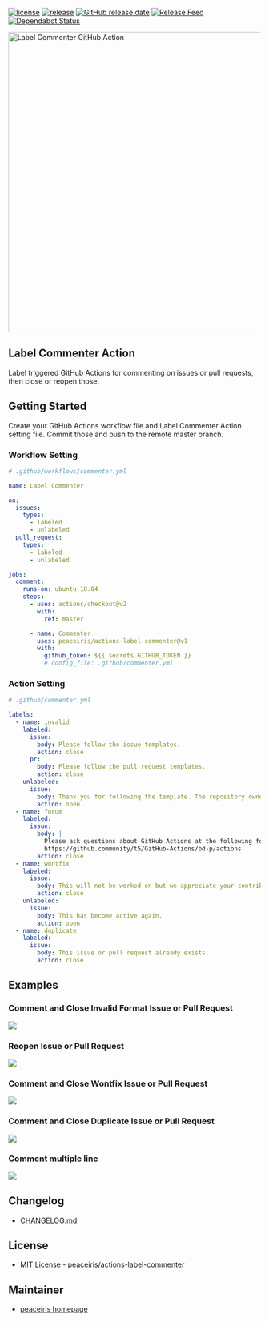 [![license](https://img.shields.io/github/license/peaceiris/actions-label-commenter.svg)](https://github.com/peaceiris/actions-label-commenter/blob/master/LICENSE)
[![release](https://img.shields.io/github/release/peaceiris/actions-label-commenter.svg)](https://github.com/peaceiris/actions-label-commenter/releases/latest)
[![GitHub release date](https://img.shields.io/github/release-date/peaceiris/actions-label-commenter.svg)](https://github.com/peaceiris/actions-label-commenter/releases)
[![Release Feed](https://img.shields.io/badge/release-feed-yellow)](https://github.com/peaceiris/actions-label-commenter/releases.atom)
[![Dependabot Status](https://api.dependabot.com/badges/status?host=github&repo=peaceiris/actions-label-commenter)](https://dependabot.com)

<img width="600" alt="Label Commenter GitHub Action" src="./images/ogp.jpg">



## Label Commenter Action

Label triggered GitHub Actions for commenting on issues or pull requests, then close or reopen those.



## Getting Started

Create your GitHub Actions workflow file and Label Commenter Action setting file. Commit those and push to the remote master branch.

### Workflow Setting

```yaml
# .github/workflows/commenter.yml

name: Label Commenter

on:
  issues:
    types:
      - labeled
      - unlabeled
  pull_request:
    types:
      - labeled
      - unlabeled

jobs:
  comment:
    runs-on: ubuntu-18.04
    steps:
      - uses: actions/checkout@v2
        with:
          ref: master

      - name: Commenter
        uses: peaceiris/actions-label-commenter@v1
        with:
          github_token: ${{ secrets.GITHUB_TOKEN }}
          # config_file: .github/commenter.yml
```

### Action Setting

```yaml
# .github/commenter.yml

labels:
  - name: invalid
    labeled:
      issue:
        body: Please follow the issue templates.
        action: close
      pr:
        body: Please follow the pull request templates.
        action: close
    unlabeled:
      issue:
        body: Thank you for following the template. The repository owner will reply.
        action: open
  - name: forum
    labeled:
      issue:
        body: |
          Please ask questions about GitHub Actions at the following forum.
          https://github.community/t5/GitHub-Actions/bd-p/actions
        action: close
  - name: wontfix
    labeled:
      issue:
        body: This will not be worked on but we appreciate your contribution.
        action: close
    unlabeled:
      issue:
        body: This has become active again.
        action: open
  - name: duplicate
    labeled:
      issue:
        body: This issue or pull request already exists.
        action: close
```



## Examples

### Comment and Close Invalid Format Issue or Pull Request

![](images/demo_1.jpg)

### Reopen Issue or Pull Request

![](images/demo_2.jpg)

### Comment and Close Wontfix Issue or Pull Request

![](images/demo_3.jpg)

### Comment and Close Duplicate Issue or Pull Request

![](images/demo_4.jpg)

### Comment multiple line

![](images/demo_5.jpg)



## Changelog

- [CHANGELOG.md](./CHANGELOG.md)



## License

- [MIT License - peaceiris/actions-label-commenter](https://github.com/peaceiris/actions-label-commenter/blob/master/LICENSE)



## Maintainer

- [peaceiris homepage](https://peaceiris.com/)
